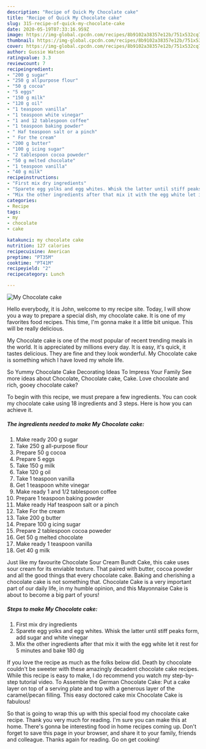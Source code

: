 ```yaml
---
description: "Recipe of Quick My Chocolate cake"
title: "Recipe of Quick My Chocolate cake"
slug: 315-recipe-of-quick-my-chocolate-cake
date: 2020-05-19T07:33:16.959Z
image: https://img-global.cpcdn.com/recipes/8b9102a38357e12b/751x532cq70/my-chocolate-cake-recipe-main-photo.jpg
thumbnail: https://img-global.cpcdn.com/recipes/8b9102a38357e12b/751x532cq70/my-chocolate-cake-recipe-main-photo.jpg
cover: https://img-global.cpcdn.com/recipes/8b9102a38357e12b/751x532cq70/my-chocolate-cake-recipe-main-photo.jpg
author: Gussie Watson
ratingvalue: 3.3
reviewcount: 7
recipeingredient:
- "200 g sugar"
- "250 g allpurpose flour"
- "50 g cocoa"
- "5 eggs"
- "150 g milk"
- "120 g oil"
- "1 teaspoon vanilla"
- "1 teaspoon white vinegar"
- "1 and 12 tablespoon coffee"
- "1 teaspoon baking powder"
- " Haf teaspoon salt or a pinch"
- " For the cream"
- "200 g butter"
- "100 g icing sugar"
- "2 tablespoon cocoa poweder"
- "50 g melted chocolate"
- "1 teaspoon vanilla"
- "40 g milk"
recipeinstructions:
- "First mix dry ingredients"
- "Sparete egg yolks and egg whites. Whisk the latter until stiff peaks form, add sugar and white vinegar"
- "Mix the other ingredients after that mix it with the egg white let it rest for 5 minutes and bake 180 dg"
categories:
- Recipe
tags:
- my
- chocolate
- cake

katakunci: my chocolate cake 
nutrition: 127 calories
recipecuisine: American
preptime: "PT35M"
cooktime: "PT41M"
recipeyield: "2"
recipecategory: Lunch

---
```



![My Chocolate cake](https://img-global.cpcdn.com/recipes/8b9102a38357e12b/751x532cq70/my-chocolate-cake-recipe-main-photo.jpg)

Hello everybody, it is John, welcome to my recipe site. Today, I will show you a way to prepare a special dish, my chocolate cake. It is one of my favorites food recipes. This time, I'm gonna make it a little bit unique. This will be really delicious.

My Chocolate cake is one of the most popular of recent trending meals in the world. It is appreciated by millions every day. It is easy, it's quick, it tastes delicious. They are fine and they look wonderful. My Chocolate cake is something which I have loved my whole life.

So Yummy Chocolate Cake Decorating Ideas To Impress Your Family See more ideas about Chocolate, Chocolate cake, Cake. Love chocolate and rich, gooey chocolate cake?


To begin with this recipe, we must prepare a few ingredients. You can cook my chocolate cake using 18 ingredients and 3 steps. Here is how you can achieve it.

<!--inarticleads1-->

##### The ingredients needed to make My Chocolate cake:

1. Make ready 200 g sugar
1. Take 250 g all-purpose flour
1. Prepare 50 g cocoa
1. Prepare 5 eggs
1. Take 150 g milk
1. Take 120 g oil
1. Take 1 teaspoon vanilla
1. Get 1 teaspoon white vinegar
1. Make ready 1 and 1/2 tablespoon coffee
1. Prepare 1 teaspoon baking powder
1. Make ready  Haf teaspoon salt or a pinch
1. Take  For the cream
1. Take 200 g butter
1. Prepare 100 g icing sugar
1. Prepare 2 tablespoon cocoa poweder
1. Get 50 g melted chocolate
1. Make ready 1 teaspoon vanilla
1. Get 40 g milk


Just like my favourite Chocolate Sour Cream Bundt Cake, this cake uses sour cream for its enviable texture. That paired with butter, cocoa powder and all the good things that every chocolate cake. Baking and cherishing a chocolate cake is not something that. Chocolate Cake is a very important part of our daily life, in my humble opinion, and this Mayonnaise Cake is about to become a big part of yours! 

<!--inarticleads2-->

##### Steps to make My Chocolate cake:

1. First mix dry ingredients
1. Sparete egg yolks and egg whites. Whisk the latter until stiff peaks form, add sugar and white vinegar
1. Mix the other ingredients after that mix it with the egg white let it rest for 5 minutes and bake 180 dg


If you love the recipe as much as the folks below did. Death by chocolate couldn&#39;t be sweeter with these amazingly decadent chocolate cake recipes. While this recipe is easy to make, I do recommend you watch my step-by-step tutorial video. To Assemble the German Chocolate Cake: Put a cake layer on top of a serving plate and top with a generous layer of the caramel/pecan filling. This easy doctored cake mix Chocolate Cake is fabulous! 

So that is going to wrap this up with this special food my chocolate cake recipe. Thank you very much for reading. I'm sure you can make this at home. There's gonna be interesting food in home recipes coming up. Don't forget to save this page in your browser, and share it to your family, friends and colleague. Thanks again for reading. Go on get cooking!
